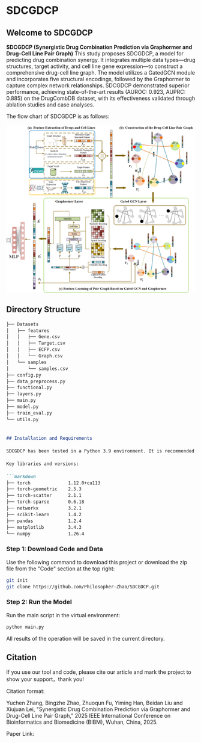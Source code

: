 # SDCGDCP

## Welcome to SDCGDCP
**SDCGDCP (Synergistic Drug Combination Prediction via Graphormer and Drug-Cell Line Pair Graph)** This study proposes SDCGDCP, a model for predicting drug combination synergy. It integrates multiple data types—drug structures, target activity, and cell line gene expression—to construct a comprehensive drug-cell line graph. The model utilizes a GatedGCN module and incorporates five structural encodings, followed by the Graphormer to capture complex network relationships. SDCGDCP demonstrated superior performance, achieving state-of-the-art results (AUROC: 0.923, AUPRC: 0.885) on the DrugCombDB dataset, with its effectiveness validated through ablation studies and case analyses.

The flow chart of SDCGDCP is as follows:

![示例图片](./框架图.png)

## Directory Structure

```markdown
├── Datasets
│   ├── features
│   │   ├── Gene.csv           
│   │   ├── Target.csv            
│   │   ├── ECFP.csv            
│   │   └── Graph.csv             
│   └── samples					  
│       └── samples.csv            
├── config.py                     
├── data_preprocess.py                       
├── functional.py                            
├── layers.py                      
├── main.py                      
├── model.py                      
├── train_eval.py                      
└── utils.py                     


## Installation and Requirements

SDCGDCP has been tested in a Python 3.9 environment. It is recommended to use the same library versions as specified. Using a conda virtual environment is also recommended to avoid affecting other parts of the system. Please follow the steps below.

Key libraries and versions:

```markdown
├── torch              1.12.0+cu113
├── torch-geometric    2.5.3
├── torch-scatter      2.1.1
├── torch-sparse       0.6.18
├── networkx           3.2.1
├── scikit-learn       1.4.2
├── pandas             1.2.4
├── matplotlib         3.4.3
└── numpy              1.26.4        
```

### Step 1: Download Code and Data

Use the following command to download this project or download the zip file from the "Code" section at the top right:

```bash
git init 
git clone https://github.com/Philosopher-Zhao/SDCGDCP.git
```

### Step 2: Run the Model

Run the main script in the virtual environment:

```bash
python main.py
```

All results of the operation will be saved in the current directory.

## Citation 

If you use our tool and code, please cite our article and mark the project to show your support，thank you!

Citation format: 

Yuchen Zhang, Bingzhe Zhao, Zhuoqun Fu, Yiming Han, Beidan Liu and Xiujuan Lei, "Synergistic Drug Combination Prediction via Graphormer and Drug-Cell Line Pair Graph," 2025 IEEE International Conference on Bioinformatics and Biomedicine (BIBM), Wuhan, China, 2025.

Paper Link:
